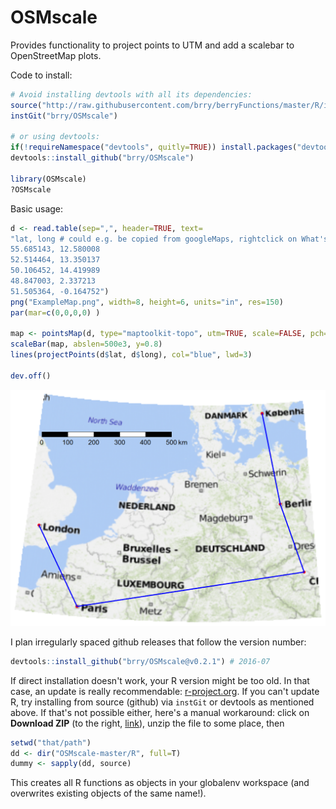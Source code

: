 # OSMscale

Provides functionality to project points to UTM and add a scalebar to OpenStreetMap plots.
    
Code to install:

```R
# Avoid installing devtools with all its dependencies:
source("http://raw.githubusercontent.com/brry/berryFunctions/master/R/instGit.R")
instGit("brry/OSMscale")

# or using devtools:
if(!requireNamespace("devtools", quitly=TRUE)) install.packages("devtools")
devtools::install_github("brry/OSMscale")

library(OSMscale)
?OSMscale
```


Basic usage:
```R
d <- read.table(sep=",", header=TRUE, text=
"lat, long # could e.g. be copied from googleMaps, rightclick on What's here?
55.685143, 12.580008
52.514464, 13.350137
50.106452, 14.419989
48.847003, 2.337213
51.505364, -0.164752")
png("ExampleMap.png", width=8, height=6, units="in", res=150)
par(mar=c(0,0,0,0) )

map <- pointsMap(d, type="maptoolkit-topo", utm=TRUE, scale=FALSE, pch=16, col=2)
scaleBar(map, abslen=500e3, y=0.8)
lines(projectPoints(d$lat, d$long), col="blue", lwd=3)

dev.off()
```
![ExampleMap](https://github.com/brry/OSMscale/blob/master/ExampleMap.PNG "Example Map")


I plan irregularly spaced github releases that follow the version number:
```R
devtools::install_github("brry/OSMscale@v0.2.1") # 2016-07
```

If direct installation doesn't work, your R version might be too old. In that case, an update is really recommendable: [r-project.org](http://www.r-project.org/). If you can't update R, try installing from source (github) via `instGit` or devtools as mentioned above. If that's not possible either, here's a manual workaround:
click on **Download ZIP** (to the right, [link](https://github.com/brry/OSMscale/archive/master.zip)), unzip the file to some place, then
```R
setwd("that/path")
dd <- dir("OSMscale-master/R", full=T)
dummy <- sapply(dd, source)
```
This creates all R functions as objects in your globalenv workspace (and overwrites existing objects of the same name!).
